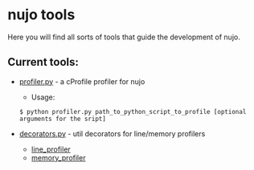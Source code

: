 # nujo tools

Here you will find all sorts of tools that guide the development of nujo.

## Current tools:

 - [profiler.py](profiler.py) - a cProfile profiler for nujo
     - Usage:
     ```shell
     $ python profiler.py path_to_python_script_to_profile [optional arguments for the sript]
     ```

 - [decorators.py](decorators.py) - util decorators for line/memory profilers
     - [line_profiler](https://pypi.org/project/line-profiler/)
     - [memory_profiler](https://pypi.org/project/memory_profiler/)
